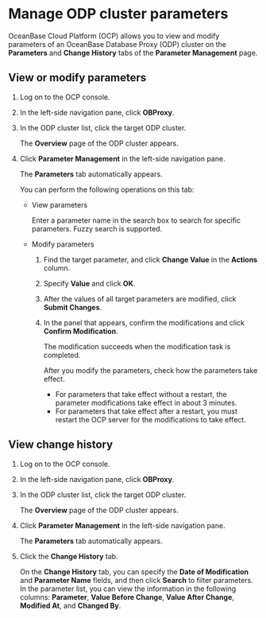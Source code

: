# Manage ODP cluster parameters

OceanBase Cloud Platform (OCP) allows you to view and modify parameters of an OceanBase Database Proxy (ODP) cluster on the **Parameters** and **Change History** tabs of the **Parameter Management** page.

## View or modify parameters

1. Log on to the OCP console.

2. In the left-side navigation pane, click **OBProxy**.

3. In the ODP cluster list, click the target ODP cluster.

   The **Overview** page of the ODP cluster appears.

4. Click **Parameter Management** in the left-side navigation pane.
   
   The **Parameters** tab automatically appears.

   <!-- ![image.png](https://obbusiness-private.oss-cn-shanghai.aliyuncs.com/doc/img/ocp/403-cn/obproxy%E5%8F%82%E6%95%B0%E7%AE%A1%E7%90%86.png) -->

   You can perform the following operations on this tab:

   * View parameters

      Enter a parameter name in the search box to search for specific parameters. Fuzzy search is supported.

   * Modify parameters

      1. Find the target parameter, and click **Change Value** in the **Actions** column.
      2. Specify **Value** and click **OK**.
      3. After the values of all target parameters are modified, click **Submit Changes**.
      4. In the panel that appears, confirm the modifications and click **Confirm Modification**. 
      
         The modification succeeds when the modification task is completed.

         After you modify the parameters, check how the parameters take effect.

         * For parameters that take effect without a restart, the parameter modifications take effect in about 3 minutes.
         * For parameters that take effect after a restart, you must restart the OCP server for the modifications to take effect.

## View change history

1. Log on to the OCP console.

2. In the left-side navigation pane, click **OBProxy**.

3. In the ODP cluster list, click the target ODP cluster. 
   
   The **Overview** page of the ODP cluster appears.

4. Click **Parameter Management** in the left-side navigation pane.

   The **Parameters** tab automatically appears.

5. Click the **Change History** tab.

   On the **Change History** tab, you can specify the **Date of Modification** and **Parameter Name** fields, and then click **Search** to filter parameters. In the parameter list, you can view the information in the following columns: **Parameter**, **Value Before Change**, **Value After Change**, **Modified At**, and **Changed By**.

   <!-- ![015](https://obbusiness-private.oss-cn-shanghai.aliyuncs.com/doc/img/ocp/403-cn/%E5%8F%82%E6%95%B0%E4%BF%AE%E6%94%B9%E5%8E%86%E5%8F%B2.png) -->
